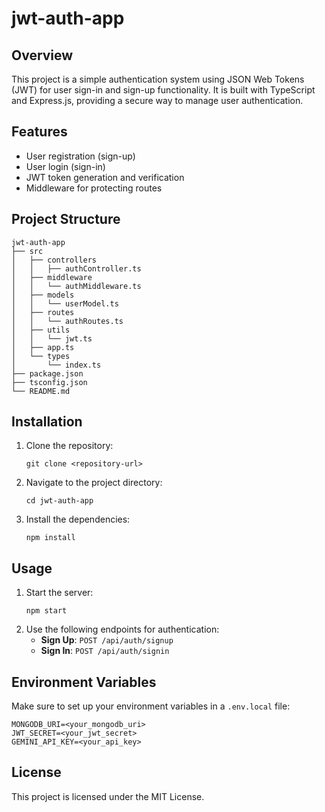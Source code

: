 # jwt-auth-app

## Overview
This project is a simple authentication system using JSON Web Tokens (JWT) for user sign-in and sign-up functionality. It is built with TypeScript and Express.js, providing a secure way to manage user authentication.

## Features
- User registration (sign-up)
- User login (sign-in)
- JWT token generation and verification
- Middleware for protecting routes

## Project Structure
```
jwt-auth-app
├── src
│   ├── controllers
│   │   ├── authController.ts
│   ├── middleware
│   │   └── authMiddleware.ts
│   ├── models
│   │   └── userModel.ts
│   ├── routes
│   │   └── authRoutes.ts
│   ├── utils
│   │   └── jwt.ts
│   ├── app.ts
│   └── types
│       └── index.ts
├── package.json
├── tsconfig.json
└── README.md
```

## Installation
1. Clone the repository:
   ```
   git clone <repository-url>
   ```
2. Navigate to the project directory:
   ```
   cd jwt-auth-app
   ```
3. Install the dependencies:
   ```
   npm install
   ```

## Usage
1. Start the server:
   ```
   npm start
   ```
2. Use the following endpoints for authentication:
   - **Sign Up**: `POST /api/auth/signup`
   - **Sign In**: `POST /api/auth/signin`

## Environment Variables
Make sure to set up your environment variables in a `.env.local` file:
```
MONGODB_URI=<your_mongodb_uri>
JWT_SECRET=<your_jwt_secret>
GEMINI_API_KEY=<your_api_key>
```

## License
This project is licensed under the MIT License.